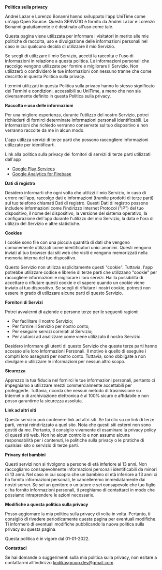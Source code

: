 **Politica sulla privacy**

Andrei Lazar e Lorenzo Bonanni hanno sviluppato l'app UniTime come un'app Open Source. Questo SERVIZIO è fornito da Andrei Lazar e Lorenzo Bonanni gratuitamente e è destinato all'uso come tale.

Questa pagina viene utilizzata per informare i visitatori in merito alle mie politiche di raccolta, uso e divulgazione delle informazioni personali nel caso in cui qualcuno decida di utilizzare il mio Servizio.

Se scegli di utilizzare il mio Servizio, accetti la raccolta e l'uso di informazioni in relazione a questa politica. Le informazioni personali che raccolgo vengono utilizzate per fornire e migliorare il Servizio. Non utilizzerò o condividerò le tue informazioni con nessuno tranne che come descritto in questa Politica sulla privacy.

I termini utilizzati in questa Politica sulla privacy hanno lo stesso significato dei Termini e condizioni, accessibili su UniTime, a meno che non sia diversamente definito in questa Politica sulla privacy.

**Raccolta e uso delle informazioni**

Per una migliore esperienza, durante l'utilizzo del nostro Servizio, potrei richiederti di fornirci determinate informazioni personali identificabili. Le informazioni che richiedo verranno conservate sul tuo dispositivo e non verranno raccolte da me in alcun modo.

L'app utilizza servizi di terze parti che possono raccogliere informazioni utilizzate per identificarti.

Link alla politica sulla privacy dei fornitori di servizi di terze parti utilizzati dall'app

*   [Google Play Services](https://www.google.com/policies/privacy/)
*   [Google Analytics for Firebase](https://firebase.google.com/policies/analytics)

**Dati di registro**

Desidero informarti che ogni volta che utilizzi il mio Servizio, in caso di errore nell'app, raccolgo dati e informazioni (tramite prodotti di terze parti) sul tuo telefono chiamati Dati di registro. Questi Dati di registro possono includere informazioni come l'indirizzo Internet Protocol ("IP") del tuo dispositivo, il nome del dispositivo, la versione del sistema operativo, la configurazione dell'app durante l'utilizzo del mio Servizio, la data e l'ora di utilizzo del Servizio e altre statistiche.

**Cookies**

I cookie sono file con una piccola quantità di dati che vengono comunemente utilizzati come identificatori unici anonimi. Questi vengono inviati al tuo browser dai siti web che visiti e vengono memorizzati nella memoria interna del tuo dispositivo.

Questo Servizio non utilizza esplicitamente questi "cookie". Tuttavia, l'app potrebbe utilizzare codice e librerie di terze parti che utilizzano "cookie" per raccogliere informazioni e migliorare i loro servizi. Hai la possibilità di accettare o rifiutare questi cookie e di sapere quando un cookie viene inviato al tuo dispositivo. Se scegli di rifiutare i nostri cookie, potresti non essere in grado di utilizzare alcune parti di questo Servizio.

**Fornitori di Servizi**

Potrei avvalermi di aziende e persone terze per le seguenti ragioni:

*   Per facilitare il nostro Servizio;
*   Per fornire il Servizio per nostro conto;
*   Per eseguire servizi correlati al Servizio;
*   Per aiutarci ad analizzare come viene utilizzato il nostro Servizio.

Desidero informare gli utenti di questo Servizio che queste terze parti hanno accesso alle loro Informazioni Personali. Il motivo è quello di eseguire i compiti loro assegnati per nostro conto. Tuttavia, sono obbligate a non divulgare o utilizzare le informazioni per nessun altro scopo.

**Sicurezza**

Apprezzo la tua fiducia nel fornirci le tue informazioni personali, pertanto ci impegniamo a utilizzare mezzi commercialmente accettabili per proteggerle. Tuttavia, ricorda che nessun metodo di trasmissione su Internet o di archiviazione elettronica è al 100% sicuro e affidabile e non posso garantirne la sicurezza assoluta.

**Link ad altri siti**

Questo servizio può contenere link ad altri siti. Se fai clic su un link di terze parti, verrai reindirizzato a quel sito. Nota che questi siti esterni non sono gestiti da me. Pertanto, ti consiglio vivamente di esaminare la privacy policy di questi siti web. Non ho alcun controllo e non assumo alcuna responsabilità per i contenuti, le politiche sulla privacy o le pratiche di qualsiasi sito o servizio di terze parti.

**Privacy dei bambini**

Questi servizi non si rivolgono a persone di età inferiore ai 13 anni. Non raccogliamo consapevolmente informazioni personali identificabili da minori di 13 anni. Nel caso in cui scopra che un bambino di età inferiore a 13 anni ci ha fornito informazioni personali, le cancelleremo immediatamente dai nostri server. Se sei un genitore o un tutore e sei consapevole che tuo figlio ci ha fornito informazioni personali, ti preghiamo di contattarci in modo che possiamo intraprendere le azioni necessarie.

**Modifiche a questa politica sulla privacy**

Posso aggiornare la mia politica sulla privacy di volta in volta. Pertanto, ti consiglio di rivedere periodicamente questa pagina per eventuali modifiche. Ti informerò di eventuali modifiche pubblicando la nuova politica sulla privacy su questa pagina.

Questa politica è in vigore dal 01-01-2022.

**Contattaci**

Se hai domande o suggerimenti sulla mia politica sulla privacy, non esitare a contattarmi all'indirizzo kodikasgroup.dev@gmail.com.